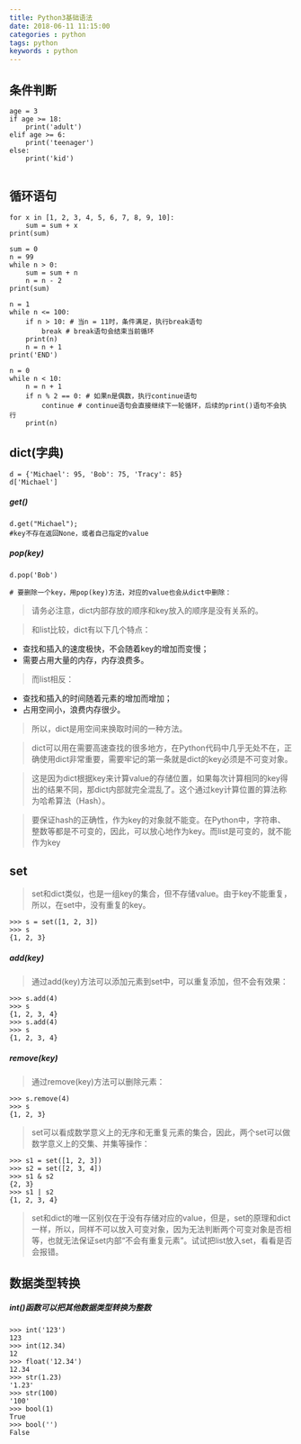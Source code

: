 ```yaml
---
title: Python3基础语法
date: 2018-06-11 11:15:00
categories : python
tags: python
keywords : python
---
```


## 条件判断


```
age = 3
if age >= 18:
    print('adult')
elif age >= 6:
    print('teenager')
else:
    print('kid')
    
```
## 循环语句

```
for x in [1, 2, 3, 4, 5, 6, 7, 8, 9, 10]:
    sum = sum + x
print(sum)

```

```
sum = 0
n = 99
while n > 0:
    sum = sum + n
    n = n - 2
print(sum)

```

```
n = 1
while n <= 100:
    if n > 10: # 当n = 11时，条件满足，执行break语句
        break # break语句会结束当前循环
    print(n)
    n = n + 1
print('END')

```

```
n = 0
while n < 10:
    n = n + 1
    if n % 2 == 0: # 如果n是偶数，执行continue语句
        continue # continue语句会直接继续下一轮循环，后续的print()语句不会执行
    print(n)

```

## dict(字典)

```
d = {'Michael': 95, 'Bob': 75, 'Tracy': 85}
d['Michael']

```
##### get()

```
d.get("Michael");
#key不存在返回None，或者自己指定的value 

```
##### pop(key)

```
d.pop('Bob')

# 要删除一个key，用pop(key)方法，对应的value也会从dict中删除：

```

> 请务必注意，dict内部存放的顺序和key放入的顺序是没有关系的。

> 和list比较，dict有以下几个特点：

* 查找和插入的速度极快，不会随着key的增加而变慢；
* 需要占用大量的内存，内存浪费多。

> 而list相反：

* 查找和插入的时间随着元素的增加而增加；
* 占用空间小，浪费内存很少。

> 所以，dict是用空间来换取时间的一种方法。

> dict可以用在需要高速查找的很多地方，在Python代码中几乎无处不在，正确使用dict非常重要，需要牢记的第一条就是dict的key必须是不可变对象。

> 这是因为dict根据key来计算value的存储位置，如果每次计算相同的key得出的结果不同，那dict内部就完全混乱了。这个通过key计算位置的算法称为哈希算法（Hash）。

> 要保证hash的正确性，作为key的对象就不能变。在Python中，字符串、整数等都是不可变的，因此，可以放心地作为key。而list是可变的，就不能作为key

## set

> set和dict类似，也是一组key的集合，但不存储value。由于key不能重复，所以，在set中，没有重复的key。

```
>>> s = set([1, 2, 3])
>>> s
{1, 2, 3}

```
##### add(key)

> 通过add(key)方法可以添加元素到set中，可以重复添加，但不会有效果：

```
>>> s.add(4)
>>> s
{1, 2, 3, 4}
>>> s.add(4)
>>> s
{1, 2, 3, 4}

```

##### remove(key)

> 通过remove(key)方法可以删除元素：

```
>>> s.remove(4)
>>> s
{1, 2, 3}

```

> set可以看成数学意义上的无序和无重复元素的集合，因此，两个set可以做数学意义上的交集、并集等操作：

```
>>> s1 = set([1, 2, 3])
>>> s2 = set([2, 3, 4])
>>> s1 & s2
{2, 3}
>>> s1 | s2
{1, 2, 3, 4}

```

> set和dict的唯一区别仅在于没有存储对应的value，但是，set的原理和dict一样，所以，同样不可以放入可变对象，因为无法判断两个可变对象是否相等，也就无法保证set内部“不会有重复元素”。试试把list放入set，看看是否会报错。


## 数据类型转换

##### int()函数可以把其他数据类型转换为整数

```
>>> int('123')
123
>>> int(12.34)
12
>>> float('12.34')
12.34
>>> str(1.23)
'1.23'
>>> str(100)
'100'
>>> bool(1)
True
>>> bool('')
False

```



